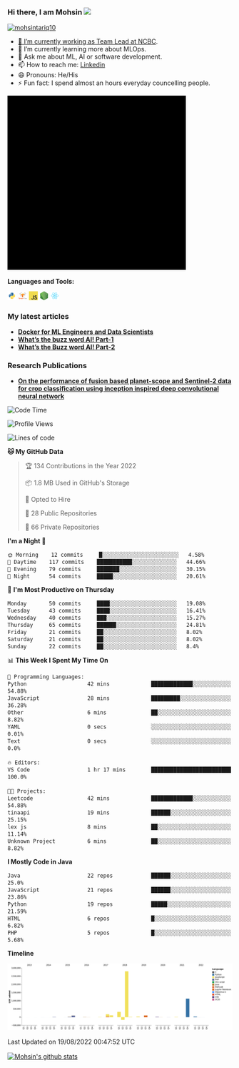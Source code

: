 ### Hi there, I am Mohsin <img src="https://media.giphy.com/media/hvRJCLFzcasrR4ia7z/giphy.gif" width="25px">
<a href="https://discord.gg/XTW52Kt">

<p align="left"> <img src="https://komarev.com/ghpvc/?username=mohsintariq10&label=Views&color=blue&style=plastic" alt="mohsintariq10" /> </p>

- 🔭 I’m currently working as Team Lead at [NCBC](https://ncbcpeshawar.com/).
- 🌱 I’m currently learning more about MLOps.
- 💬 Ask me about ML, AI or software development.
- 📫 How to reach me: [Linkedin](https://www.linkedin.com/in/mohsintariq10/)
- 😄 Pronouns: He/His
- ⚡ Fun fact: I spend almost an hours everyday councelling people.

<img src="./nn.gif" width="400" />

**Languages and Tools:**  

<code><img height="20" src="https://raw.githubusercontent.com/github/explore/80688e429a7d4ef2fca1e82350fe8e3517d3494d/topics/python/python.png"></code>
<code><img height="20" src="https://raw.githubusercontent.com/github/explore/80688e429a7d4ef2fca1e82350fe8e3517d3494d/topics/tensorflow/tensorflow.png"></code>
<code><img height="20" src="https://raw.githubusercontent.com/github/explore/80688e429a7d4ef2fca1e82350fe8e3517d3494d/topics/javascript/javascript.png"></code>
<code><img height="20" src="https://raw.githubusercontent.com/github/explore/80688e429a7d4ef2fca1e82350fe8e3517d3494d/topics/nodejs/nodejs.png"></code>
<code><img height="20" src="https://raw.githubusercontent.com/github/explore/80688e429a7d4ef2fca1e82350fe8e3517d3494d/topics/react-native/react-native.png"></code>

<h3>My latest articles</h3>
<ul>
  <li><a href="https://medium.com/@mohsin.tariq10/docker-for-ml-engineers-and-data-scientists-5a58018af2b9#18ad-4fc2d36cebf1"><b>Docker for ML Engineers and Data Scientists</b></a></li>

  <li><a href="https://medium.com/@mohsin.tariq10/whats-the-buzz-word-ai-part-1-d584e3265f09"><b>What’s the buzz word AI! Part-1</b></a></li>

  <li><a href="https://medium.com/@mohsin.tariq10/whats-the-buzz-word-ai-part-2-e9b55c34d120"><b>What’s the Buzz word AI! Part-2</b></a></li>

</ul>

<h3>Research Publications</h3>
<ul>
  <li><a href="https://journals.plos.org/plosone/article?id=10.1371/journal.pone.0239746"><b>On the performance of fusion based planet-scope and Sentinel-2 data for crop classification using inception inspired deep convolutional neural network</b></a></li>
</ul>

<!--START_SECTION:waka-->
![Code Time](http://img.shields.io/badge/Code%20Time-56%20hrs%2019%20mins-blue)

![Profile Views](http://img.shields.io/badge/Profile%20Views-7-blue)

![Lines of code](https://img.shields.io/badge/From%20Hello%20World%20I%27ve%20Written-5%20Million%20lines%20of%20code-blue)

**🐱 My GitHub Data** 

> 🏆 134 Contributions in the Year 2022
 > 
> 📦 1.8 MB Used in GitHub's Storage 
 > 
> 💼 Opted to Hire
 > 
> 📜 28 Public Repositories 
 > 
> 🔑 66 Private Repositories  
 > 
**I'm a Night 🦉** 

```text
🌞 Morning    12 commits     █░░░░░░░░░░░░░░░░░░░░░░░░   4.58% 
🌆 Daytime    117 commits    ███████████░░░░░░░░░░░░░░   44.66% 
🌃 Evening    79 commits     ███████░░░░░░░░░░░░░░░░░░   30.15% 
🌙 Night      54 commits     █████░░░░░░░░░░░░░░░░░░░░   20.61%

```
📅 **I'm Most Productive on Thursday** 

```text
Monday       50 commits     ████░░░░░░░░░░░░░░░░░░░░░   19.08% 
Tuesday      43 commits     ████░░░░░░░░░░░░░░░░░░░░░   16.41% 
Wednesday    40 commits     ███░░░░░░░░░░░░░░░░░░░░░░   15.27% 
Thursday     65 commits     ██████░░░░░░░░░░░░░░░░░░░   24.81% 
Friday       21 commits     ██░░░░░░░░░░░░░░░░░░░░░░░   8.02% 
Saturday     21 commits     ██░░░░░░░░░░░░░░░░░░░░░░░   8.02% 
Sunday       22 commits     ██░░░░░░░░░░░░░░░░░░░░░░░   8.4%

```


📊 **This Week I Spent My Time On** 

```text
💬 Programming Languages: 
Python                   42 mins             █████████████░░░░░░░░░░░░   54.88% 
JavaScript               28 mins             █████████░░░░░░░░░░░░░░░░   36.28% 
Other                    6 mins              ██░░░░░░░░░░░░░░░░░░░░░░░   8.82% 
YAML                     0 secs              ░░░░░░░░░░░░░░░░░░░░░░░░░   0.01% 
Text                     0 secs              ░░░░░░░░░░░░░░░░░░░░░░░░░   0.0%

🔥 Editors: 
VS Code                  1 hr 17 mins        █████████████████████████   100.0%

🐱‍💻 Projects: 
Leetcode                 42 mins             █████████████░░░░░░░░░░░░   54.88% 
tinaapi                  19 mins             ██████░░░░░░░░░░░░░░░░░░░   25.15% 
lex js                   8 mins              ██░░░░░░░░░░░░░░░░░░░░░░░   11.14% 
Unknown Project          6 mins              ██░░░░░░░░░░░░░░░░░░░░░░░   8.82%

```

**I Mostly Code in Java** 

```text
Java                     22 repos            ██████░░░░░░░░░░░░░░░░░░░   25.0% 
JavaScript               21 repos            ██████░░░░░░░░░░░░░░░░░░░   23.86% 
Python                   19 repos            █████░░░░░░░░░░░░░░░░░░░░   21.59% 
HTML                     6 repos             █░░░░░░░░░░░░░░░░░░░░░░░░   6.82% 
PHP                      5 repos             █░░░░░░░░░░░░░░░░░░░░░░░░   5.68%

```


**Timeline**

![Chart not found](https://raw.githubusercontent.com/MohsinTariq10/MohsinTariq10/main/charts/bar_graph.png) 


 Last Updated on 19/08/2022 00:47:52 UTC
<!--END_SECTION:waka-->

<a href="https://github.com/mohsintariq10">
 <img align="center" src="https://github-readme-stats.vercel.app/api?username=mohsintariq10&include_all_commits=True&count_private=True&show_icons=true&theme=light&line_height=27" alt="Mohsin's github stats"/>
</a>



